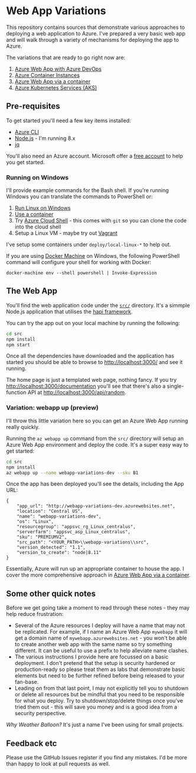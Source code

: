 # Web App Variations

This repository contains sources that demonstrate various approaches to deploying a web application to Azure. I've prepared a very basic web app
and will walk through a variety of mechanisms for deploying the app to
Azure.

The variations that are ready to go right now are:

1. [Azure Web App with Azure DevOps](deploy/azure-webapp-arm/README.md)
1. [Azure Container Instances](deploy/azure-aci/README.md)
1. [Azure Web App via a container](deploy/azure-webapp-container/README.md)
1. [Azure Kubernetes Services (AKS)](deploy/azure-aks/README.md)

## Pre-requisites

To get started you'll need a few key items installed:

* [Azure CLI](https://docs.microsoft.com/en-us/cli/azure/install-azure-cli?view=azure-cli-latest)
* [Node.js](https://nodejs.org/en/) - I'm running 8.x
* [jq](https://stedolan.github.io/jq/download/)

You'll also need an Azure account. Microsoft offer a [free account](https://azure.microsoft.com/en-au/free/) to help you get started.

### Running on Windows

I'll provide example commands for the Bash shell. If you're running Windows you
can translate the commands to PowerShell or:

1. [Run Linux on Windows](https://docs.microsoft.com/en-us/windows/wsl/install-win10)
1. [Use a container](https://docs.docker.com/docker-for-windows/)
1. Try [Azure Cloud Shell](https://azure.microsoft.com/en-us/features/cloud-shell/) - this comes with `git` so you can clone the code into the cloud shell
1. Setup a Linux VM - maybe try out [Vagrant](https://www.vagrantup.com/)

I've setup some containers under `deploy/local-linux-*` to help out.

If you are using [Docker Machine](https://docs.docker.com/machine/install-machine/) on Windows, the following PowerShell command will configure your shell for working with Docker:

    docker-machine env --shell powershell | Invoke-Expression

## The Web App 

You'll find the web application code under the [`src/`](src/) directory. It's a simmple Node.js application that utilises the 
[hapi framework](https://hapijs.com/).

You can try the app out on your local machine by running the 
following:

```bash
cd src
npm install
npm start
```

Once all the dependencies have downloaded and the application has started you should be able to browse to [http://localhost:3000/](http://localhost:3000/) and see it running.

The home page is just a templated web page, nothing fancy. If you
try [http://localhost:3000/documentation](http://localhost:3000/documentation) you'll see that there's also a single-function API
at [http://localhost:3000/api/random](http://localhost:3000/api/random).

### Variation: webapp up (preview)

I'll throw this little variation here so you can get an Azure Web App running really quickly.

Running the `az webapp up` command from the `src/` directory will setup an Azure Web App
environment and deploy the code. It's a super easy way to get started:

```bash
cd src
npm install
az webapp up --name webapp-variations-dev --sku B1
```

Once the app has been deployed you'll see the details, including the App URL:

    {
        "app_url": "http://webapp-variations-dev.azurewebsites.net",
        "location": "Central US",
        "name": "webapp-variations-dev",
        "os": "Linux",
        "resourcegroup": "appsvc_rg_Linux_centralus",
        "serverfarm": "appsvc_asp_Linux_centralus",
        "sku": "PREMIUMV2",
        "src_path": "<YOUR_PATH>\\webapp-variations\\src",
        "version_detected": "1.1",
        "version_to_create": "node|8.11"
    }

Essentially, Azure will run up an appropriate container to house the app. 
I cover the more comprehensive approach in [Azure Web App via a container](deploy/azure-webapp-container).

## Some other quick notes

Before we get going take a moment to read through these notes - they may help
reduce frustration:

* Several of the Azure resources I deploy will have a name that may not be 
replicated. For example, if I name an Azure Web App `mywebapp` it will get
a domain name of `mywebapp.azurewebsites.net` - you won't be able to create 
another web app with the same name so try something different. It can be 
useful to use a prefix to help alleviate name clashes.
* The various instructions I provide here are focussed on a basic deployment.
I don't pretend that the setup is security hardened or production-ready so
please treat them as labs that demonstrate basic elements but need to be further refined before being released to your fan-base.
* Leading on from that last point, I may not explicitly tell you to shutdown
or delete all resources but be mindful that you need to be responsible for what you deploy. Try to shutdown/stop/delete things once you've tried them out - this will save you money and is a good idea from a security perspective.

_Why Weather Balloon?_ It's just a name I've been using for 
small projects.

## Feedback etc

Please use the GitHub Issues register if you find any mistakes. I'd 
be more than happy to look at pull requests as well.
